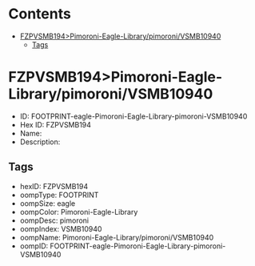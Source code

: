 



Contents
========

* [FZPVSMB194>Pimoroni-Eagle-Library/pimoroni/VSMB10940](#fzpvsmb194pimoroni-eagle-librarypimoronivsmb10940)
	* [Tags](#tags)

# FZPVSMB194>Pimoroni-Eagle-Library/pimoroni/VSMB10940

- ID: FOOTPRINT-eagle-Pimoroni-Eagle-Library-pimoroni-VSMB10940
- Hex ID: FZPVSMB194
- Name: 
- Description: 

## Tags

- hexID: FZPVSMB194
- oompType: FOOTPRINT
- oompSize: eagle
- oompColor: Pimoroni-Eagle-Library
- oompDesc: pimoroni
- oompIndex: VSMB10940
- oompName: Pimoroni-Eagle-Library/pimoroni/VSMB10940
- oompID: FOOTPRINT-eagle-Pimoroni-Eagle-Library-pimoroni-VSMB10940
